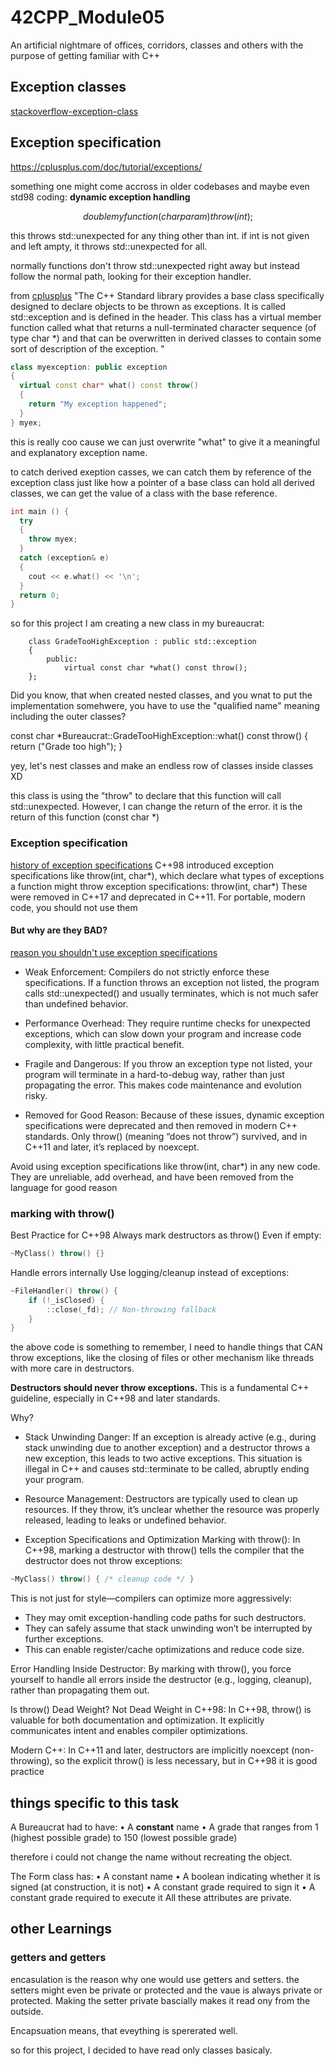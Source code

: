 # 42CPP_Module05
An artificial nightmare of offices, corridors, classes and others with the purpose of getting familiar with C++

## Exception classes

[stackoverflow-exception-class](https://stackoverflow.com/questions/35215169/c-create-a-class-exception)

## Exception specification

https://cplusplus.com/doc/tutorial/exceptions/

something one might come accross in older codebases and maybe even std98 coding: **dynamic exception handling**

$$double myfunction (char param) throw (int);$$

this throws std::unexpected for any thing other than int.
if int is not given and left ampty, it throws std::unexpected for all.

normally functions don't throw std::unexpected right away but instead follow the normal path, looking for their exception handler.

from [cplusplus](https://cplusplus.com/doc/tutorial/exceptions/)
"The C++ Standard library provides a base class specifically designed to declare objects to be thrown as exceptions. It is called std::exception and is defined in the <exception> header. This class has a virtual member function called what that returns a null-terminated character sequence (of type char *) and that can be overwritten in derived classes to contain some sort of description of the exception.
"
```C++
class myexception: public exception
{
  virtual const char* what() const throw()
  {
    return "My exception happened";
  }
} myex;
```
this is really coo cause we can just overwrite "what" to give it a meaningful and explanatory exception name.

to catch derived exeption casses, we can catch them by reference of the exception class
just like how a pointer of a base class can hold all derived classes, we can get the value of a class with the base reference.

```c++
int main () {
  try
  {
    throw myex;
  }
  catch (exception& e)
  {
    cout << e.what() << '\n';
  }
  return 0;
}

```

so for this project I am creating a new class in my bureaucrat:

		class GradeTooHighException : public std::exception
		{
			public:
				virtual const char *what() const throw();
		};

Did you know, that when created nested classes, and you wnat to put the implementation somehwere, you have to use the "qualified name" meaning including the outer classes?

const char *Bureaucrat::GradeTooHighException::what() const throw()
{
	return ("Grade too high");
}

yey, let's nest classes and make an endless row of classes inside classes XD

this class is using the "throw" to declare that this function will call std::unexpected.
However, I can change the return of the error. it is the return of this function (const char *)

### Exception specification

[history of exception specifications](https://devblogs.microsoft.com/oldnewthing/20180928-00/?p=99855)
C++98 introduced exception specifications like throw(int, char*), which declare what types of exceptions a function might throw
exception specifications: throw(int, char*)
These were removed in C++17 and deprecated in C++11. For portable, modern code, you should not use them

#### But why are they BAD?
[reason you shouldn't use exception specifications](https://softwareengineering.stackexchange.com/questions/114338/why-are-exception-specifications-bad)

- Weak Enforcement:
Compilers do not strictly enforce these specifications. If a function throws an exception not listed, the program calls std::unexpected() and usually terminates, which is not much safer than undefined behavior.

- Performance Overhead:
They require runtime checks for unexpected exceptions, which can slow down your program and increase code complexity, with little practical benefit.

- Fragile and Dangerous:
If you throw an exception type not listed, your program will terminate in a hard-to-debug way, rather than just propagating the error. This makes code maintenance and evolution risky.

- Removed for Good Reason:
Because of these issues, dynamic exception specifications were deprecated and then removed in modern C++ standards. Only throw() (meaning “does not throw”) survived, and in C++11 and later, it’s replaced by noexcept.

Avoid using exception specifications like throw(int, char*) in any new code. They are unreliable, add overhead, and have been removed from the language for good reason

### marking with throw()

Best Practice for C++98
Always mark destructors as throw()
Even if empty:

```cpp
~MyClass() throw() {}
```
Handle errors internally
Use logging/cleanup instead of exceptions:

```cpp
~FileHandler() throw() {
    if (!_isClosed) {
        ::close(_fd); // Non-throwing fallback
    }
}
```
the above code is something to remember, I need to handle things that CAN throw exceptions, like the closing of files or other mechanism like threads with more care in destructors.

**Destructors should never throw exceptions.**
This is a fundamental C++ guideline, especially in C++98 and later standards.

Why?
- Stack Unwinding Danger:
If an exception is already active (e.g., during stack unwinding due to another exception) and a destructor throws a new exception, this leads to two active exceptions.
This situation is illegal in C++ and causes std::terminate to be called, abruptly ending your program.

- Resource Management:
Destructors are typically used to clean up resources. If they throw, it’s unclear whether the resource was properly released, leading to leaks or undefined behavior.

- Exception Specifications and Optimization
Marking with throw():
In C++98, marking a destructor with throw() tells the compiler that the destructor does not throw exceptions:

```cpp
~MyClass() throw() { /* cleanup code */ }
```
This is not just for style—compilers can optimize more aggressively:

- They may omit exception-handling code paths for such destructors.
- They can safely assume that stack unwinding won’t be interrupted by further exceptions.
- This can enable register/cache optimizations and reduce code size.

Error Handling Inside Destructor:
By marking with throw(), you force yourself to handle all errors inside the destructor (e.g., logging, cleanup), rather than propagating them out.

Is throw() Dead Weight?
Not Dead Weight in C++98:
In C++98, throw() is valuable for both documentation and optimization.
It explicitly communicates intent and enables compiler optimizations.

Modern C++:
In C++11 and later, destructors are implicitly noexcept (non-throwing), so the explicit throw() is less necessary, but in C++98 it is good practice

## things specific to this task

A Bureaucrat had to have:
• A **constant** name
• A grade that ranges from 1 (highest possible grade) to 150 (lowest possible grade)

therefore i could not change the name without recreating the object.

The Form class has:
• A constant name
• A boolean indicating whether it is signed (at construction, it is not)
• A constant grade required to sign it
• A constant grade required to execute it
All these attributes are private.

## other Learnings

### getters and getters

encasulation is the reason why one would use getters and setters.
the setters might even be private or protected and the vaue is always private or protected.
Making the setter private bascially makes it read ony from the outside.

Encapsuation means, that eveything is spererated well.

so for this project, I decided to have read only classes basicaly.


